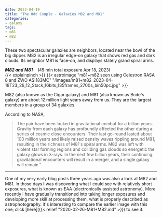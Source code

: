```yaml
---
date: 2023-04-19
title: "The Odd Couple - Galaxies M82 and M81"
categories:
- galaxy
tags:
- m81
- m82
---
```

These two spectacular galaxies are neighbors, located near the bowl of the big dipper.
M82 is an irregular edge-on galaxy that shows red gas and dark clouds. Its neighbor M81 is face-on, and displays stately grand spiral arms.



<!--more-->
_**M82 and M81**_  &nbsp;&nbsp; (45 min total exposure Apr 18, 2023)<br>
{{< explainpinch >}}
{{< astroimage "m81+m82 seen using Celestron RASA 8 and ZWO ASI183MC" "/images/m81+m82_2023-04-18T23_29_12_Stack_16bits_135frames_2700s_bin50pc.jpg" >}}

M82 (also known as the Cigar galaxy) and M81 (also known as Bode's galaxy) are about 12 million light years away from us. They are the largest members in a group of 34 galaxies.


 According to NASA, 
 > The pair have been locked in gravitational combat for a billion years. Gravity from each galaxy has profoundly affected the other during a series of cosmic close encounters. Their last go-round lasted about 100 million years and likely raised density waves rippling around M81, resulting in the richness of M81's spiral arms. M82 was left with violent star forming regions and colliding gas clouds so energetic the galaxy glows in X-rays. In the next few billion years, their continuing gravitational encounters will result in a merger, and a single galaxy will remain."

----

One of my very early blog posts three years ago was also a look at M82 and M81.
In those  days I was discovering what I could see with relatively short exposures, what is known as EAA (electronically assisted astronomy). More recently I have gradually transitioned into taking longer exposures  and developing more skill at processing them, what is properly described as astrophotography.
It's interesting to compare the earlier image with this one; 
click [here]({{< relref "2020-02-26-M81+M82.md" >}}) to see it.